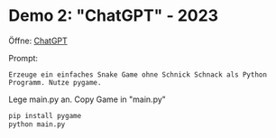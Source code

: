 # Demo 2: "ChatGPT" - 2023

Öffne: [ChatGPT](https://chatgpt.com/)

Prompt:

```text
Erzeuge ein einfaches Snake Game ohne Schnick Schnack als Python Programm. Nutze pygame.
```

Lege main.py an.
Copy Game in "main.py"

```bash
pip install pygame
python main.py
```
